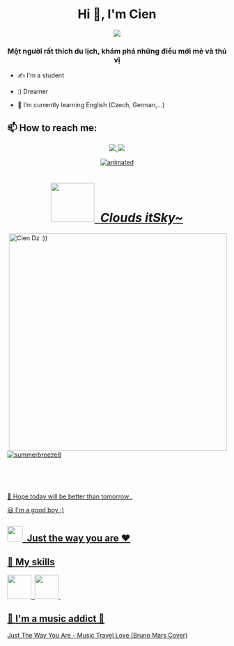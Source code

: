 <h1 align="center">Hi 👋, I'm Cien </h1>
<p align="center"><img src="https://img.icons8.com/color/48/000000/vietnam-circular.png"/></p>
<h3 align="center"> Một người rất thích du lịch, khám phá những điều mới mẻ và thú vị</h3>

- ✍ I'm a student 

- :) Dreamer 

- 🌱 I’m currently learning English (Czech, German,...)


## 📫 How to reach me:

<p align="center">
  <a href="https://www.facebook.com/Rabb017/" alt="Facebook">
    <img src="https://img.icons8.com/fluent/48/000000/facebook-new.png" target="_blank" />
  </a> 
  <a href="/https://github.com/SummerBreeze8" alt="Github">
    <img src="https://img.icons8.com/fluent/48/000000/github.png"/>
</p>

<p align="center">

<img src="https://readme-typing-svg.herokuapp.com?size=30&duration=1500&lines=Hello+world!;Ch%C3%A0o+th%E1%BA%BF+gi%E1%BB%9Bi!;%E3%81%93%E3%82%93%E3%81%AB%E3%81%A1%E3%81%AF%E4%B8%96%E7%95%8C!!;Bonjour+le+monde!;%EC%95%88%EB%85%95%ED%95%98%EC%84%B8%EC%9A%94+%EC%84%B8%EA%B3%84!;I'm+Cien;You+can+call+me+CienDzai" alt="animated" />
 </p>

## <h1 align="center"> <img src="https://i.pinimg.com/originals/1d/da/d7/1ddad7f4364ef2f87efc82d7f876d18c.gif" height="90" width="100"> &nbsp;***Clouds itSky~***



<img align="right" alt="Cien Dz :))" width="500" src="https://c.tenor.com/Fyhu5etD_84AAAAC/anime-sky.gif">
<p align="left"> <img src="https://komarev.com/ghpvc/?username=summerbreeze8&label=Profile%20views&color=0e75b6&style=flat" alt="summerbreeze8" /> </p>
<br> <br> <br>
 

 🚀 Hope today will be better than tomorrow .
 
 😃 I'm a good boy :)


 
 ## <img src="https://camo.githubusercontent.com/ffbf71edb9eb65671926a8cc42a5a740bf5b799a9b93699a3a0de76e1793a80b/68747470733a2f2f6d656469612e67697068792e636f6d2f6d656469612f54456e586b637348725034596564436868412f67697068792e676966" width="35px">&nbsp; Just the way you are  ❤️

 
## 🔮 **My skills**
<img src="https://camo.githubusercontent.com/4d67389739aa53e876a878719fa61eeebea468ae0be6af71903fa8c4c9b72018/68747470733a2f2f692e67697068792e636f6d2f6d656469612f49647941514a564e326b56504e55726f6a4d2f3230302e77656270" width="55px" height="55px" >&nbsp;
<img src="https://camo.githubusercontent.com/0cad3f969b0946abd0e5f16e9ed1ff78a2495a40c2bb5c6414aefd4be76505aa/68747470733a2f2f692e67697068792e636f6d2f6d656469612f4b7a4a6b7a6a676766474e355079366e6b542f3230302e77656270" width="55px" height="55px" >&nbsp;
## 🎻 **I'm a music addict 🦫**

<a href="https://www.youtube.com/watch?v=RHT8gNLRFtU">Just The Way You Are - Music Travel Love (Bruno Mars Cover)</a>
